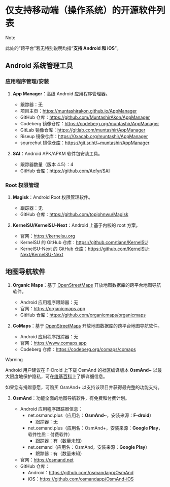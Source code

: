 # 仅支持移动端（操作系统）的开源软件列表

> [!NOTE]
>
> 此处的“跨平台”若无特别说明均指“**支持 Android 和 iOS**”。

## Android 系统管理工具

### 应用程序管理/安装

1. **App Manager**：高级 Android 应用程序管理器。
   
   - 跟踪器：无
   - 项目主页：https://muntashirakon.github.io/AppManager
   - GitHub 仓库：https://github.com/MuntashirAkon/AppManager
   - Codeberg 镜像仓库：https://codeberg.org/muntashir/AppManager
   - GitLab 镜像仓库：https://gitlab.com/muntashir/AppManager
   - Riseup 镜像仓库：https://0xacab.org/muntashir/AppManager
   - sourcehut 镜像仓库：https://git.sr.ht/~muntashir/AppManager

2. **SAI**：Android APK/APKM 软件包安装工具。

   - 跟踪器数量（版本 4.5）：4
   - GitHub 仓库：https://github.com/Aefyr/SAI

### Root 权限管理

1. **Magisk**：Android Root 权限管理软件。

   - 跟踪器：无
   - GitHub 仓库：https://github.com/topjohnwu/Magisk

2. **KernelSU/KernelSU-Next**：Android 上基于内核的 root 方案。

   - 官网：https://kernelsu.org
   - KernelSU 的 GitHub 仓库：https://github.com/tiann/KernelSU
   - KernelSU-Next 的 GitHub 仓库：https://github.com/KernelSU-Next/KernelSU-Next

## 地图导航软件

1. **Organic Maps**：基于 [OpenStreetMaps](https://www.openstreetmap.org) 开放地图数据库的跨平台地图导航软件。

   - Android 应用程序跟踪器：无
   - 官网：https://organicmaps.app
   - GitHub 仓库：https://github.com/organicmaps/organicmaps

2. **CoMaps**：基于 [OpenStreetMaps](https://www.openstreetmap.org) 开放地图数据库的跨平台地图导航软件。

   - Android 应用程序跟踪器：无
   - 官网：https://www.comaps.app
   - Codeberg 仓库：https://codeberg.org/comaps/comaps

> [!WARNING]
>
> Android 用户建议在 F-Droid 上下载 OsmAnd 的社区编译版本 **OsmAnd~** 以最大限度地保护隐私，可在[维基百科](https://en.wikipedia.org/wiki/OsmAnd#Licensing)上了解详细信息。
>
> 如果您有捐赠意愿，可购买 OsmAnd+ 以支持该项目并获得最完整的功能支持。

3. **OsmAnd**：功能全面的地图导航软件，有免费和付费计划。

   - Android 应用程序跟踪器信息：
        - net.osmand.plus（应用名：**OsmAnd~**，安装来源：**F-droid**）
             - 跟踪器：无
        - net.osmand.plus（应用名：OsmAnd+，安装来源：**Google Play**，软件性质：付费软件）
             - 跟踪器：有（数量未知）
        - net.osmand（应用名：OsmAnd，安装来源：**Google Play**）
             - 跟踪器：有（数量未知）
   - 官网：https://osmand.net
   - GitHub 仓库：
        - Android：https://github.com/osmandapp/OsmAnd
        - iOS：https://github.com/osmandapp/OsmAnd-iOS
